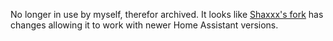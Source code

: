 No longer in use by myself, therefor archived. It looks like [Shaxxx's fork](https://github.com/shaxxx/hassio-addons) has changes allowing it to work with newer Home Assistant versions.
